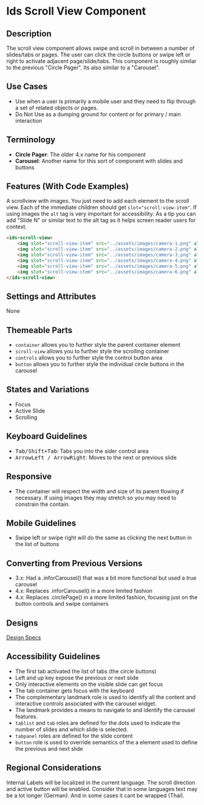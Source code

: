 # Ids Scroll View Component

## Description

The scroll view component allows swipe and scroll in between a number of slides/tabs or pages. The user can click the circle buttons or swipe left or right to activate adjacent page/slide/tabs. This component is roughly similar to the previous "Circle Pager". Its also similar to a "Carousel".

## Use Cases

- Use when a user is primarily a mobile user and they need to flip through a set of related objects or pages.
- Do Not Use as a dumping ground for content or for primary / main interaction

## Terminology

- **Circle Pager**: The older 4.x name for his component
- **Carousel**: Another name for this sort of component with slides and buttons

## Features (With Code Examples)

A scrollview with images. You just need to add each element to the scroll view. Each of the immediate children should get `slot="scroll-view-item"`. If using images the `alt` tag is very important for accessibility. As a tip you can add "Slide N" or similar text to the alt tag as it helps screen reader users for context.

```html
<ids-scroll-view>
    <img slot="scroll-view-item" src="../assets/images/camera-1.png" alt="Slide 1, Sony Camera, Front"/>
    <img slot="scroll-view-item" src="../assets/images/camera-2.png" alt="Slide 3, Sony Camera, Back Display"/>
    <img slot="scroll-view-item" src="../assets/images/camera-3.png" alt="Slide 3, Sony Camera, From Top"/>
    <img slot="scroll-view-item" src="../assets/images/camera-4.png" alt="Slide 4, Olympus Camera, Front"/>
    <img slot="scroll-view-item" src="../assets/images/camera-5.png" alt="Slide 5, Olympus Camera, Exposed to water"/>
    <img slot="scroll-view-item" src="../assets/images/camera-6.png" alt="Slide 6, Sony E-mount Camera, Front"/>
</ids-scroll-view>
```

## Settings and Attributes

None

## Themeable Parts

- `container` allows you to further style the parent container element
- `scroll-view` allows you to further style the scrolling container
- `controls` allows you to further style the control button area
- `button` allows you to further style the individual circle buttons in the carousel

## States and Variations

- Focus
- Active Slide
- Scrolling

## Keyboard Guidelines

- <kbd>Tab/Shift+Tab</kbd>: Tabs you into the sider control area
- <kbd>ArrowLeft / ArrowRight</kbd>: Moves to the next or previous slide

## Responsive

- The container will respect the width and size of its parent flowing if necessary. If using images they may stretch so you may need to constrain the contain.

## Mobile Guidelines

- Swipe left or swipe right will do the same as clicking the next button in the list of buttons

## Converting from Previous Versions

- 3.x: Had a .inforCarousel() that was a bit more functional but used a true carousel
- 4.x: Replaces .inforCarousel() in a more limited fashion
- 4.x: Replaces .circlePage() in a more limited fashion, focusing just on the button controls and swipe containers

## Designs

[Design Specs](https://www.figma.com/file/yaJ8mJrqRRej8oTsd6iT8P/IDS-(SoHo)-Component-Library-v4.5?node-id=760%3A771)

## Accessibility Guidelines

- The first tab activated the list of tabs (the circle buttons)
- Left and up key expose the previous or next slide
- Only interactive elements on the visible slide can get focus
- The tab container gets focus with the keyboard
- The complementary landmark role is used to identify all the content and interactive controls associated with the carousel widget.
- The landmark provides a means to navigate to and identify the carousel features.
- `tablist` and `tab` roles are defined for the dots used to indicate the number of slides and which slide is selected.
- `tabpanel` roles are defined for the slide content
- `button` role is used to override semantics of the a element used to define the previous and next slide

## Regional Considerations

Internal Labels will be localized in the current language. The scroll direction and active button will be enabled. Consider that in some languages text may be a lot longer (German). And in some cases it cant be wrapped (Thai).

